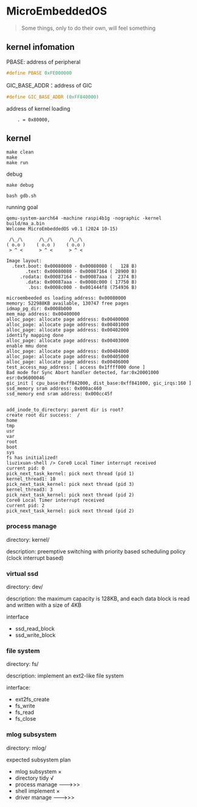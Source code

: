 # MicroEmbeddedOS

> Some things, only to do their own, will feel something

## kernel infomation

PBASE: address of peripheral

```c
#define PBASE 0xFE000000
```

GIC_BASE_ADDR：address of GIC

```c
#define GIC_BASE_ADDR (0xFF840000)
```

address of kernel loading

```shell
	. = 0x80000, 
```

## kernel

```shell
make clean
make
make run
```

debug

```shell
make debug
```

```shell
bash gdb.sh
```

running goal

```shell
qemu-system-aarch64 -machine raspi4b1g -nographic -kernel build/ma_a.bin
Welcome MicroEmbeddedOS v0.1 (2024 10-15)

 /\_/\      /\_/\      /\_/\
( o.o )    ( o.o )    ( o.o )
 > ^ <      > ^ <      > ^ <

Image layout:
  .text.boot: 0x00080000 - 0x00080080 (   128 B)
       .text: 0x00080080 - 0x00087164 ( 28900 B)
     .rodata: 0x00087164 - 0x00087aaa (  2374 B)
       .data: 0x00087aaa - 0x0008c000 ( 17750 B)
        .bss: 0x0008c000 - 0x001444f8 (754936 B)

microembeeded os loading address: 0x00080000
memory: 522988KB available, 130747 free pages
idmap_pg_dir: 0x0008b000
mem_map address: 0x00400000
alloc_page: allocate page address: 0x00400000
alloc_page: allocate page address: 0x00401000
alloc_page: allocate page address: 0x00402000
identify mapping done
alloc_page: allocate page address: 0x00403000
enable mmu done
alloc_page: allocate page address: 0x00404000
alloc_page: allocate page address: 0x00405000
alloc_page: allocate page address: 0x00406000
test_access_map_address: [ access 0x1ffff000 done ]
Bad mode for Sync Abort handler detected, far:0x20001000 esr:0x96000046
gic_init [ cpu_base:0xff842000, dist_base:0xff841000, gic_irqs:160 ]
ssd_memory sram address: 0x000ac460
ssd_memory end sram address: 0x000cc45f


add_inode_to_directory: parent dir is root?
create root dir success:  /
home
tmp
usr
var
root
boot
sys
fs has initialized!
liuzixuan-shell /> Core0 Local Timer interrupt received
current pid: 0
pick_next_task_kernel: pick next thread (pid 1)
kernel_thread1: 10
pick_next_task_kernel: pick next thread (pid 3)
kernel_thread3: 3
pick_next_task_kernel: pick next thread (pid 2)
Core0 Local Timer interrupt received
current pid: 2
pick_next_task_kernel: pick next thread (pid 2)
```

### process manage

directory: kernel/

description: preemptive switching with priority based scheduling policy (clock interrupt based)


### virtual ssd

directory: dev/

description: the maximum capacity is 128KB, and each data block is read and written with a size of 4KB

interface
- ssd_read_block
- ssd_write_block

### file system

directory: fs/

description: implement an ext2-like file system

interface:
- ext2fs_create
- fs_write
- fs_read
- fs_close

### mlog subsystem

directory: mlog/


expected subsystem plan

- mlog subsystem ×
- directory tidy √
- process manage --->>>
- shell implement ×
- driver manage --->>>